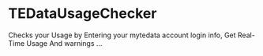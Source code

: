 # TEDataUsageChecker
Checks your Usage by Entering your mytedata account login info, Get Real-Time Usage And warnings ... 
